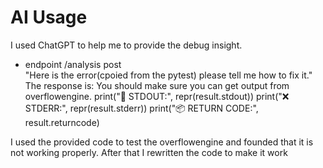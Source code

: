 # AI Usage

I used ChatGPT to help me to provide the debug insight.

- endpoint /analysis post   
  "Here is the error(cpoied from the pytest) please tell me how to fix it."  
   The response is: You should make sure you can get output from overflowengine.
    print("🧠 STDOUT:", repr(result.stdout))
      print("❌ STDERR:", repr(result.stderr))
      print("📦 RETURN CODE:", result.returncode)
  
I used the provided code to test the overflowengine and founded that it is not working properly. After that I rewritten the code to make it work 

    

